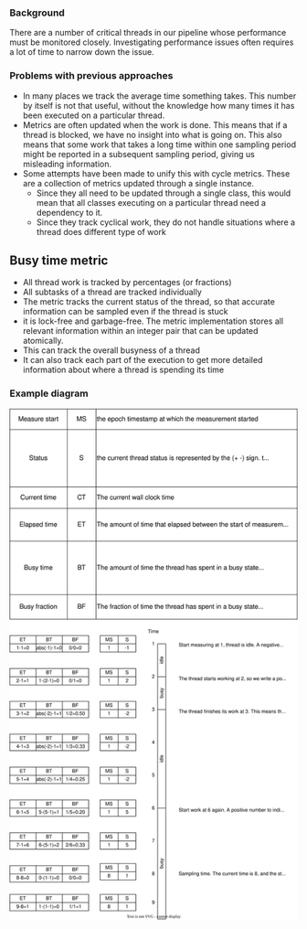 ### Background

There are a number of critical threads in our pipeline whose performance must be monitored closely. Investigating
performance issues often requires a lot of time to narrow down the issue.

### Problems with previous approaches

- In many places we track the average time something takes. This number by itself is not that useful, without the
  knowledge how many times it has been executed on a particular thread.
- Metrics are often updated when the work is done. This means that if a thread is blocked, we have no insight into what
  is going on. This also means that some work that takes a long time within one sampling period might be reported in a
  subsequent sampling period, giving us misleading information.
- Some attempts have been made to unify this with cycle metrics. These are a collection of metrics updated through a
  single instance.
    - Since they all need to be updated through a single class, this would mean that all classes executing on a
      particular thread need a dependency to it.
    - Since they track cyclical work, they do not handle situations where a thread does different type of work

## Busy time metric

- All thread work is tracked by percentages (or fractions)
- All subtasks of a thread are tracked individually
- The metric tracks the current status of the thread, so that accurate information can be sampled even if the thread is
  stuck
- it is lock-free and garbage-free. The metric implementation stores all relevant information within an integer
  pair that can be updated atomically.
- This can track the overall busyness of a thread
- It can also track each part of the execution to get more detailed information about where a thread is spending its
  time

### Example diagram

![](busy-time.svg)